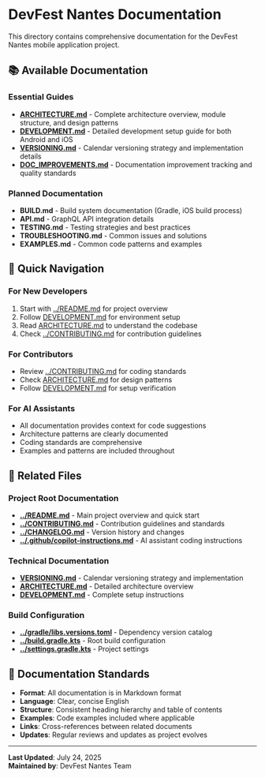 # DevFest Nantes Documentation

This directory contains comprehensive documentation for the DevFest Nantes mobile application project.

## 📚 Available Documentation

### Essential Guides
- **[ARCHITECTURE.md](ARCHITECTURE.md)** - Complete architecture overview, module structure, and design patterns
- **[DEVELOPMENT.md](DEVELOPMENT.md)** - Detailed development setup guide for both Android and iOS
- **[VERSIONING.md](VERSIONING.md)** - Calendar versioning strategy and implementation details
- **[DOC_IMPROVEMENTS.md](DOC_IMPROVEMENTS.md)** - Documentation improvement tracking and quality standards

### Planned Documentation
- **BUILD.md** - Build system documentation (Gradle, iOS build process)
- **API.md** - GraphQL API integration details
- **TESTING.md** - Testing strategies and best practices
- **TROUBLESHOOTING.md** - Common issues and solutions
- **EXAMPLES.md** - Common code patterns and examples

## 📖 Quick Navigation

### For New Developers
1. Start with [../README.md](../README.md) for project overview
2. Follow [DEVELOPMENT.md](DEVELOPMENT.md) for environment setup
3. Read [ARCHITECTURE.md](ARCHITECTURE.md) to understand the codebase
4. Check [../CONTRIBUTING.md](../CONTRIBUTING.md) for contribution guidelines

### For Contributors
- Review [../CONTRIBUTING.md](../CONTRIBUTING.md) for coding standards
- Check [ARCHITECTURE.md](ARCHITECTURE.md) for design patterns
- Follow [DEVELOPMENT.md](DEVELOPMENT.md) for setup verification

### For AI Assistants
- All documentation provides context for code suggestions
- Architecture patterns are clearly documented
- Coding standards are comprehensive
- Examples and patterns are included throughout

## 🔗 Related Files

### Project Root Documentation
- **[../README.md](../README.md)** - Main project overview and quick start
- **[../CONTRIBUTING.md](../CONTRIBUTING.md)** - Contribution guidelines and standards
- **[../CHANGELOG.md](../CHANGELOG.md)** - Version history and changes
- **[../.github/copilot-instructions.md](../.github/copilot-instructions.md)** - AI assistant coding instructions

### Technical Documentation
- **[VERSIONING.md](VERSIONING.md)** - Calendar versioning strategy and implementation
- **[ARCHITECTURE.md](ARCHITECTURE.md)** - Detailed architecture overview
- **[DEVELOPMENT.md](DEVELOPMENT.md)** - Complete setup instructions

### Build Configuration
- **[../gradle/libs.versions.toml](../gradle/libs.versions.toml)** - Dependency version catalog
- **[../build.gradle.kts](../build.gradle.kts)** - Root build configuration
- **[../settings.gradle.kts](../settings.gradle.kts)** - Project settings

## 📝 Documentation Standards

- **Format**: All documentation is in Markdown format
- **Language**: Clear, concise English
- **Structure**: Consistent heading hierarchy and table of contents
- **Examples**: Code examples included where applicable
- **Links**: Cross-references between related documents
- **Updates**: Regular reviews and updates as project evolves

---

**Last Updated**: July 24, 2025  
**Maintained by**: DevFest Nantes Team
